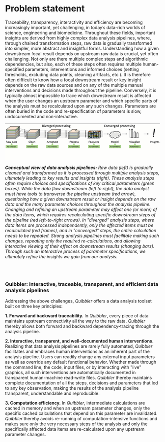 Problem statement
=================

Traceability, transparency, interactivity and efficiency are becoming increasingly
important, yet challenging, in today’s data-rich worlds of science, engineering and biomedicine. 
Throughout these fields, important insights are derived from highly complex data analysis
pipelines, where, through chained transformation steps, raw data is gradually transformed 
into simpler, more abstract and insightful forms. Understanding how a given downstream 
focal result depends on upstream raw data is crucial, yet often challenging. 
Not only are there multiple complex steps and algorithmic dependencies, but also, 
each of these steps often requires multiple human-specified parameters, interventions and informed
choices (setting thresholds, excluding data points, cleaning
artifacts, etc.). It is therefore often difficult to know how a focal downstream result
or key insight depends on the raw data sources and on any of the multiple manual
interventions and decisions made throughout the pipeline. Conversely, it is typically 
almost impossible to trace which downstream result is affected when the user changes an
upstream parameter and which specific parts of the analysis must be
recalculated upon any such changes. Parameters are often buried in the code and
re-specification of parameters is slow, undocumented and non-interactive.

![](images/conceptual_view.gif)

_**Conceptual view of data analysis pipelines:** Raw data (left) is gradually cleaned and 
transformed as it is processed through multiple analysis steps, ultimately leading to
key results and insights (right). These analysis steps often require choices and 
specifications of key critical parameters (green boxes). While the data flow downstream 
(left to right), the data analyst must have tools to transverse the pipeline upstream (red arrow), 
questioning how a given downstream result or insight depends on the raw
data and the many parameter choices throughout the analysis pipeline. 
Changing and refining an upstream parameter may affect one (or more) of 
the data items, which requires recalculating specific downstream steps of the pipeline 
(red left-to-right arrows). In "diverged" analysis steps, where data items are processed independently, 
only the affected items must be recalculated (red frames), and in "converged" steps, 
the entire calculation needs to be repeated. Strong analysis pipelines must facilitate 
making such changes, repeating only the required re-calculations, and allowing 
interactive viewing of their effect on downstream results (changing bars).
Through such an interactive process of parameter specifications, we ultimately refine the 
insights we gain from our analysis._ 

<br/>
<br/>

### Quibbler: interactive, traceable, transparent, and efficient data analysis pipelines

Addressing the above challenges, *Quibbler* offers a data analysis toolset built on three
key principles:

**1. Forward and backward traceability.** In *Quibbler*, every piece of
data maintains upstream connectivity all the way to the raw data. 
*Quibbler* thereby allows both forward and backward dependency-tracing 
through the analysis pipeline. 


**2. Interactive, transparent, and well-documented human interventions.** Realizing
that data analysis pipelines are rarely fully automated, *Quibbler* facilitates
and embraces human interventions as an inherent part of the analysis pipeline. 
Users can readily change any external input parameters as well as override any 
default functional behavior. Whether made through the command line, the code, 
input files, or by interacting with "live" graphics, all such interventions are 
automatically documented in transparent human-machine read-write files. 
*Quibbler* thereby maintains complete documentation of all the steps, decisions 
and parameters that led to any key observation, making the results of the analysis 
pipeline transparent, understandable and reproducible. 


**3. Computation efficiency.** In *Quibbler*, intermediate calculations are cached 
in memory and when an upstream parameter changes, only the specific cached calculations 
that depend on this parameter are invalidated. *Quibbler* thereby avoids re-running 
of computation-intensive functions and makes sure only the very necessary steps of the 
analysis and only the specifically affected data items are re-calculated upon any 
upstream parameter changes. 
